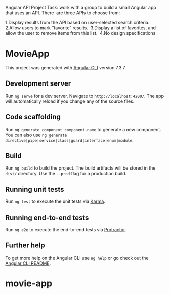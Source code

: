 Angular API Project
Task: work	with	a	group	to	build	a	small	Angular	app	that	uses	an	API.	There  are	three	APIs	to	choose	from: 

1.Display	results	from	the	API	based	on	user-selected	search	criteria.   
2.Allow	users	to	mark	“favorite”	results.  
3.Display	a	list	of	favorites,	and	allow	the	user	to	remove	items	from	this	list.  
4.No design specifications

# MovieApp

This project was generated with [Angular CLI](https://github.com/angular/angular-cli) version 7.3.7.

## Development server

Run `ng serve` for a dev server. Navigate to `http://localhost:4200/`. The app will automatically reload if you change any of the source files.

## Code scaffolding

Run `ng generate component component-name` to generate a new component. You can also use `ng generate directive|pipe|service|class|guard|interface|enum|module`.

## Build

Run `ng build` to build the project. The build artifacts will be stored in the `dist/` directory. Use the `--prod` flag for a production build.

## Running unit tests

Run `ng test` to execute the unit tests via [Karma](https://karma-runner.github.io).

## Running end-to-end tests

Run `ng e2e` to execute the end-to-end tests via [Protractor](http://www.protractortest.org/).

## Further help

To get more help on the Angular CLI use `ng help` or go check out the [Angular CLI README](https://github.com/angular/angular-cli/blob/master/README.md).
# movie-app
